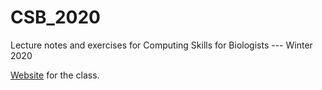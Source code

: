 # CSB_2020
Lecture notes and exercises for Computing Skills for Biologists --- Winter 2020

[Website](https://stefanoallesina.github.io/CSB_2020/index.html) for the class.
